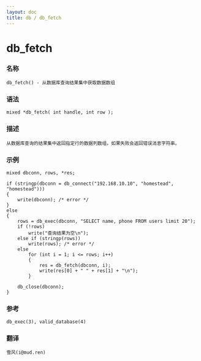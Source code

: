 ```yaml
---
layout: doc
title: db / db_fetch
---
```

# db_fetch

### 名称

    db_fetch() - 从数据库查询结果集中获取数据数组

### 语法

    mixed *db_fetch( int handle, int row );

### 描述

    从数据库查询的结果集中返回指定行的数据列数组，如果失败会返回错误消息字符串。

### 示例

    mixed dbconn, rows, *res;

    if (stringp(dbconn = db_connect("192.168.10.10", "homestead", "homestead")))
    {
        write(dbconn); /* error */
    }
    else
    {
        rows = db_exec(dbconn, "SELECT name, phone FROM users limit 20");
        if (!rows)
            write("查询结果为空\n");
        else if (stringp(rows))
            write(rows); /* error */
        else
            for (int i = 1; i <= rows; i++)
            {
                res = db_fetch(dbconn, i);
                write(res[0] + " " + res[1] + "\n");
            }

        db_close(dbconn);
    }

### 参考

    db_exec(3), valid_database(4)

### 翻译 ###

    雪风(i@mud.ren)
